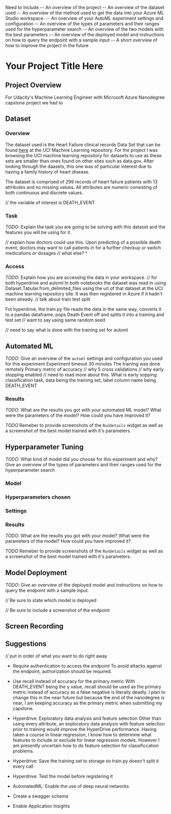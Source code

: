Need to Include
-- An overview of the project
-- An overview of the dataset used
-- An overview of the method used to get the data into your Azure ML Studio workspace.
-- An overview of your AutoML experiment settings and configuration
-- An overview of the types of parameters and their ranges used for the hyperparameter search
-- An overview of the two models with the best parameters
-- An overview of the deployed model and instructions on how to query the endpoint with a sample input
-- A short overview of how to improve the project in the future


# Your Project Title Here

## Project Overview 

For Udacity's Machine Learning Engineer with Microsoft Azure Nanodegree capstone project we had to 

## Dataset

### Overview

The dataset used is the Heart Failure clinical records Data Set that can be found [here](https://archive.ics.uci.edu/ml/datasets/Heart+failure+clinical+records) at the UCI Machine Learning repository.  For the project I was browsing the UCI machine learning repository for datasets to use as these sets are smaller than ones found on other sites such as data.gov.  After looking through the daasets, this one was of particular interest due to having a family history of heart disease.

The dataset is comprised of 299 records of heart failure patients with 13 attributes and no missing values.  All attributes are numeric consisting of both continuous and discrete values.  

// the variable of interest is DEATH_EVENT



### Task
*TODO*: Explain the task you are going to be solving with this dataset and the features you will be using for it.

// explain how doctors could use this.
Upon predicting of a possible death event, doctors may want to call patients in for a further checkup or switch medications or dosages
// what else? ^

### Access
*TODO*: Explain how you are accessing the data in your workspace.
// for both hyperdrive and automl
In both notebooks the dataset was read in using Dataset.Tabular.from_delimited_files using the url of that dataset at the UCI machine learning repository site.
It was then registered in Azure if it hadn't been already.
// talk about train test split

Fot hyperdrive, the train.py file reads the data in the same way, converts it to a pandas dataframe, pops Death Event off and splits it into a training and test set 
// want to say using same random seed

// need to say what is done with the training set for automl


## Automated ML
*TODO*: Give an overview of the `automl` settings and configuration you used for this experiment
Experiment timeout 30 minutes
The training was done remotely
Primary metric of accuracy // why
5 cross validations // why
early stopping enabled // need to read more about this.  What is early sopping
classification task, data being the training set, label column name being DEATH_EVENT



### Results
*TODO*: What are the results you got with your automated ML model? What were the parameters of the model? How could you have improved it?

*TODO* Remeber to provide screenshots of the `RunDetails` widget as well as a screenshot of the best model trained with it's parameters.

## Hyperparameter Tuning
*TODO*: What kind of model did you choose for this experiment and why? Give an overview of the types of parameters and their ranges used for the hyperparameter search
### Model

### Hyperparameters chosen

### Settings

### Results
*TODO*: What are the results you got with your model? What were the parameters of the model? How could you have improved it?

*TODO* Remeber to provide screenshots of the `RunDetails` widget as well as a screenshot of the best model trained with it's parameters.

## Model Deployment
*TODO*: Give an overview of the deployed model and instructions on how to query the endpoint with a sample input.

// Be sure to state which model is deployed

// Be sure to include a screenshot of the endpoint

## Screen Recording


## Suggestions

// put in order of what you want to do right away

* Require authentication to access the endpoint
To avoid attacks against the endpoint, authorization should be required.
 
* Use recall instead of accuracy for the primary metric
With DEATH_EVENT being the y value, recall should be used as the primary metric instead of accuracy as a false negative is literally deadly.  I plan to change this in the near future but because the end of the nanodegree is near, I am keeping accuracy as the primary metric when submitting my capstone.

* Hyperdrive: Exploratory data analysis and feature selection
Other than using every attribute, an exploratory data analysis with feature selection prior to training would improve the HyperDrive performance.  Having taken a course in linear regression, I know how to determine what features to include or exclude for linear regression models.  However I am presently uncertain how to do feature selection for classificcation problems.  

* Hyperdrive: Save the training set to storage so train.py doesn't split it every call

* Hyperdrive: Test the model before registering it
* AutomatedML: Enable the use of deep neural networks
* Create a swagger schema
* Enable Application Insights
